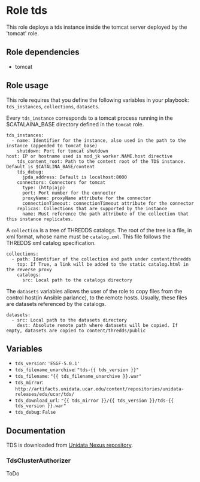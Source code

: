 # Role tds

This role deploys a tds instance inside the tomcat server deployed by the 'tomcat' role.

## Role dependencies

- tomcat

## Role usage

This role requires that you define the following variables in your playbook: `tds_instances`, `collections`, `datasets`.

Every `tds_instance` corresponds to a tomcat process running in the $CATALAINA_BASE directory defined in the `tomcat` role.

    tds_instances:  
      - name: Identifier for the instance, also used in the path to the instance (appended to tomcat_base)  
        shutdown: Port for tomcat shutdown  
	host: IP or hostname used is mod_jk worker.NAME.host directive
        tds_content_root: Path to the content root of the TDS instance. Default is $CATALINA_BASE/content  
        tds_debug:  
          jpda_address: Default is localhost:8000  
        connectors: Connectors for tomcat  
          type: (http|ajp)  
          port: Port number for the connector  
          proxyName: proxyName attribute for the connector  
          connectionTimeout: connectionTimeout attribute for the connector  
        replicas: Collections that are supported by the instance  
          name: Must reference the path attribute of the collection that this instance replicates.  

A `collection` is a tree of THREDDS catalogs. The root of the tree is a file, in xml format, whose name must be `catalog.xml`. This file follows the THREDDS xml catalog specification.

    collections:  
      - path: Identifier of the collection and path under content/thredds  
        top: If True, a link will be added to the static catalog.html in the reverse proxy  
        catalogs:  
          src: Local path to the catalogs directory  
    
The `datasets` variables allows the user of the role to copy files from the control host(in Ansible parlance), to the remote hosts. Usually, these files are datasets referenced by the catalogs.

    datasets:  
      - src: Local path to the datasets directory  
        dest: Absolute remote path where datasets will be copied. If empty, datasets are copied to content/thredds/public  
    
## Variables

- `tds_version`: `'ESGF-5.0.1'`
- `tds_filename_unarchive`: `"tds-{{ tds_version }}"`
- `tds_filename`: `"{{ tds_filename_unarchive }}.war"`
- `tds_mirror`: `http://artifacts.unidata.ucar.edu/content/repositories/unidata-releases/edu/ucar/tds/`
- `tds_download_url`: `"{{ tds_mirror }}/{{ tds_version }}/tds-{{ tds_version }}.war"`
- `tds_debug`: `False`

## Documentation

TDS is downloaded from [Unidata Nexus repository](https://artifacts.unidata.ucar.edu/).

### TdsClusterAuthorizer

ToDo
